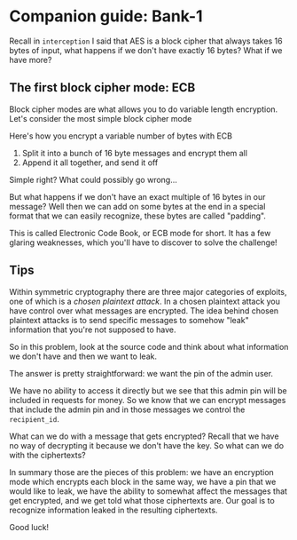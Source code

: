 # Companion guide: Bank-1


Recall in `interception` I said that AES is a block cipher that always takes 16 bytes of input, what happens if we don't have exactly 16 bytes? What if we have more?

## The first block cipher mode: ECB

Block cipher modes are what allows you to do variable length encryption. Let's consider the most simple block cipher mode

Here's how you encrypt a variable number of bytes with ECB
1. Split it into a bunch of 16 byte messages and encrypt them all
2. Append it all together, and send it off

Simple right? What could possibly go wrong...

But what happens if we don't have an exact multiple of 16 bytes in our message? Well then we can add on some bytes at the end in a special format that we can easily recognize, these bytes are called "padding".

This is called Electronic Code Book, or ECB mode for short. It has a few glaring weaknesses, which you'll have to discover to solve the challenge!

## Tips

Within symmetric cryptography there are three major categories of exploits, one of which is a _chosen plaintext attack_. In a chosen plaintext attack you have control over what messages are encrypted. The idea behind chosen plaintext attacks is to send specific messages to somehow "leak" information that you're not supposed to have.

So in this problem, look at the source code and think about what information we don't have and then we want to leak. 

The answer is pretty straightforward: we want the pin of the admin user. 

We have no ability to access it directly but we see that this admin pin will be included in requests for money. So we know that we can encrypt messages that include the admin pin and in those messages we control the `recipient_id`.

What can we do with a message that gets encrypted? Recall that we have no way of decrypting it because we don't have the key. So what can we do with the ciphertexts? 

In summary those are the pieces of this problem: we have an encryption mode which encrypts each block in the same way, we have a pin that we would like to leak, we have the ability to somewhat affect the messages that get encrypted, and we get told what those ciphertexts are. Our goal is to recognize information leaked in the resulting ciphertexts.

Good luck!
